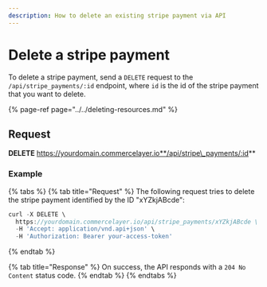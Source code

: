 ```yaml
---
description: How to delete an existing stripe payment via API
---
```


# Delete a stripe payment

To delete a stripe payment, send a `DELETE` request to the `/api/stripe_payments/:id` endpoint, where `id` is the id of the stripe payment that you want to delete.

{% page-ref page="../../deleting-resources.md" %}

## Request

**DELETE** https://yourdomain.commercelayer.io**/api/stripe\_payments/:id**

### Example

{% tabs %}
{% tab title="Request" %}
The following request tries to delete the stripe payment identified by the ID "xYZkjABcde":

```javascript
curl -X DELETE \
  https://yourdomain.commercelayer.io/api/stripe_payments/xYZkjABcde \
  -H 'Accept: application/vnd.api+json' \
  -H 'Authorization: Bearer your-access-token'
```
{% endtab %}

{% tab title="Response" %}
On success, the API responds with a `204 No Content` status code.
{% endtab %}
{% endtabs %}

